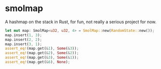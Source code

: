 # smolmap

A hashmap on the stack in Rust, for fun, not really a serious project for now.

```rust
let mut map: SmolMap<u32, u32, 4> = SmolMap::new(RandomState::new());
map.insert(1, 3);
map.insert(2, 2);
map.insert(3, 1);
assert_eq!(map.get(&1), Some(&3));
assert_eq!(map.get(&2), Some(&2));
assert_eq!(map.get(&3), Some(&1));
assert_eq!(map.get(&6), None);
 ```
